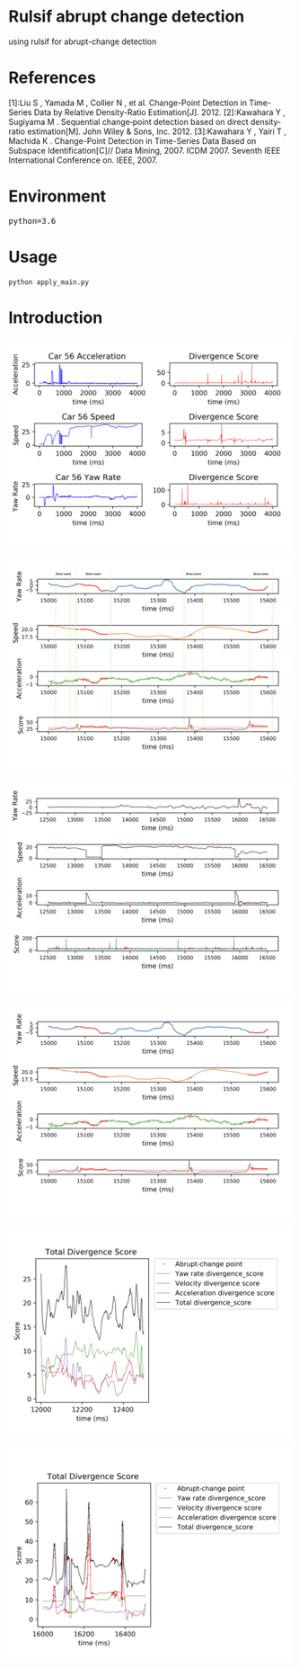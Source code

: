 # Rulsif abrupt change detection
using rulsif for abrupt-change detection

# References
[1]:Liu S , Yamada M , Collier N , et al. Change-Point Detection in Time-Series Data by Relative Density-Ratio Estimation[J]. 2012.
[2]:Kawahara Y , Sugiyama M . Sequential change‐point detection based on direct density‐ratio estimation[M]. John Wiley & Sons, Inc. 2012.
[3]:Kawahara Y , Yairi T , Machida K . Change-Point Detection in Time-Series Data Based on Subspace Identification[C]// Data Mining, 2007. ICDM 2007. Seventh IEEE International Conference on. IEEE, 2007.

# Environment
<pre>python=3.6</pre>

# Usage
<pre><code>python apply_main.py </code></pre>

# Introduction


![abrupt change detection](imgs/ACD.001.png)


![abrupt change detection](imgs/ACD.002.png)


![abrupt change detection](imgs/ACD.003.png)


![abrupt change detection](imgs/ACD.007.png)


![abrupt change detection](imgs/ACD.008.png)


![abrupt change detection](imgs/ACD.009.png)

